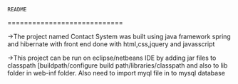     README
 ============================

->The project named Contact System was built using java framework spring and hibernate with front end done with html,css,jquery and javasscript


->This project can be run on eclipse/netbeans IDE by adding jar files to classpath [buildpath/configure build path/libraries/classpath and also to  lib folder  in web-inf folder. Also need to import myql file in to mysql database 
